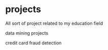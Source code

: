 # projects
All sort of project related to my education field

data mining projects

credit card fraud detection
